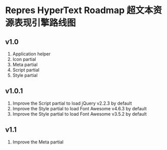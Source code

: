 # Repres HyperText Roadmap 超文本资源表现引擎路线图

## v1.0
1. Application helper
2. Icon partial
3. Meta partial
4. Script partial
5. Style partial

## v1.0.1
1. Improve the Script partial to load jQuery v2.2.3 by default
2. Improve the Style partial to load Font Awesome v4.6.3 by default
3. Improve the Style partial to load Font Awesome v3.5.2 by default

## v1.1
1. Improve the Meta partial
